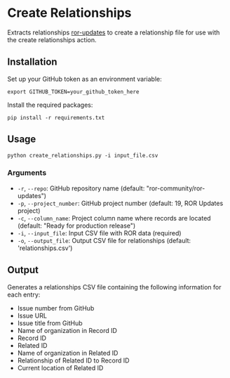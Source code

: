 # Create Relationships

Extracts relationships [ror-updates](https://github.com/ror-community/ror-updates) to create a relationship file for use with the create relationships action.


## Installation

Set up your GitHub token as an environment variable:
   ```
   export GITHUB_TOKEN=your_github_token_here
   ```

Install the required packages:
   ```
   pip install -r requirements.txt
   ```


## Usage
```
python create_relationships.py -i input_file.csv
```

### Arguments

- `-r`, `--repo`: GitHub repository name (default: "ror-community/ror-updates")
- `-p`, `--project_number`: GitHub project number (default: 19, ROR Updates project)
- `-c`, `--column_name`: Project column name where records are located (default: "Ready for production release")
- `-i`, `--input_file`: Input CSV file with ROR data (required)
- `-o`, `--output_file`: Output CSV file for relationships (default: 'relationships.csv')

## Output

Generates a relationships CSV file containing the following information for each entry:

- Issue number from GitHub
- Issue URL
- Issue title from GitHub
- Name of organization in Record ID
- Record ID
- Related ID
- Name of organization in Related ID
- Relationship of Related ID to Record ID
- Current location of Related ID

